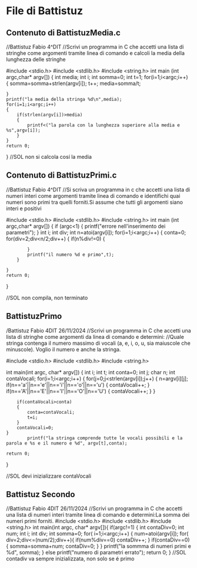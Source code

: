 # File di Battistuz

## Contenuto di BattistuzMedia.c

//Battistuz Fabio 4^DIT
//Scrivi un programma in C che accetti una lista di stringhe come argomenti tramite linea di comando e calcoli la media della lunghezza delle stringhe 

#include <stdio.h>
#include <stdlib.h>
#include <string.h>
int main (int argc,char* argv[])
{
	int media;
	int i;
	int somma=0;
	int t=1;
	for(i=1;i<argc;i++)
	{
		somma=somma+strlen(argv[i]);
		t++;
	media=somma/t;
	
	}
	printf("la media della stringa %d\n",media);
	for(i=1;i<argc;i++)
	{
		if(strlen(argv[i])>media)
		{
			printf<("la parola con la lunghezza superiore alla media e %s",argv[i]);
		}
	}
	return 0;
}
//SOL non si calcola cosí la media
## Contenuto di BattistuzPrimi.c

//Battistuz Fabio 4^DIT
//Si scriva un programma in c che accetti una lista di numeri interi come argomenti tramite linea di comando e identifichi quai numeri sono primi tra quelli forniti.Si assume che tutti gli argomenti siano interi e positivi

#include <stdio.h>
#include <stdlib.h>
#include <string.h>
int main (int argc,char* argv[])
{
	if (argc<1)
	{
		printf("errore nell'inserimento dei parametri");
	}
	int i;
	int div;
	int n=atoi(argv[i]);
	for(i=1;i<argc;i++)
	{
		conta=0;
		for(div=2;div<n/2;div++)
		{
			if(n%div!=0)
			{
			 	
			}
			printf("il numero %d e primo",t);	
		}	
		
	}
	return 0;
}

//SOL non compila, non terminato

## BattistuzPrimo
/Battistuz Fabio 4DIT 26/11/2024
//Scrivi un programma in C che accetti una lista di stringhe come argomenti da linea di comando e determini:
//Quale stringa contenga il numero massimo di vocali (a, e, i, o, u, sia maiuscole che minuscole). Voglio il numero e anche la stringa.

#include <stdio.h>
#include <stdlib.h>
#include <string.h>

int main(int argc, char* argv[])
{
	int i;
	int t;
	int conta=0;
	int j;
	char n;
	int contaVocali;
	for(i=1;i<argc;i++)
	{
		for(j=0;j<strlen(argv[i]);j++)
	    {
	    	n=argv[i][j];
			if(n=='a'||n=='e'||n=='i'||n=='o'||n=='u')
			{
			contaVocali++;
			}
			if(n=='A'||n=='E'||n=='I'||n=='O'||n=='U')
			{
			contaVocali++;
			}
		}
	
		if(contaVocali>conta)
		{
			conta=contaVocali;
			t=i;
	    }
	    contaVocali=0;
	}
			printf("la stringa comprende tutte le vocali possibili e la parola e %s e il numero e %d", argv[t],conta);
		
	return 0;
}

//SOL devi inizializzare contaVocali

## Battistuz Secondo
//Battistuz Fabio 4DIT 26/11/2024
//Scrivi un programma in C che accetti una lista di numeri interi tramite linea di comando e determini:La somma dei numeri primi forniti.
#include <stdio.h>
#include <stdlib.h>
#include <string.h>
int main(int argc, char* argv[]){
    if(argc!=1)
	{
        int contaDiv=0;
        int num;
        int i;
        int div;
        int somma=0;
        for( i=1;i<argc;i++)
		{
            num=atoi(argv[i]);
            for( div=2;div<=(num/2);div++){
                if(num%div==0)
                    contaDiv++;
            }
            if(contaDiv==0)
            {
            somma=somma+num;
            contaDiv=0;
            }
        }
         printf("la sommma di numeri primi e %d", somma);
    }
	else
        printf("numero di parametri errato");
    return 0;
}
//SOL contadiv va sempre inizializzata, non solo se é primo








